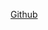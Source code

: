 [Github](https://i1-dulich.vnecdn.net/2021/07/16/1-1626437591.jpg?w=1200&h=0&q=100&dpr=2&fit=crop&s=6lpdhgxgTYcbVie7Z_Hm0g)

